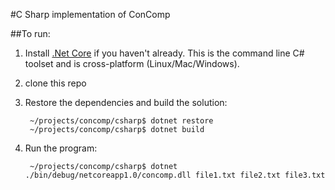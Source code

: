 #C Sharp implementation of ConComp

##To run:

1. Install [.Net Core](https://www.microsoft.com/net/core#windows) if you haven't already.  This is the command line C# toolset and is cross-platform (Linux/Mac/Windows).
2. clone this repo
3. Restore the dependencies and build the solution: 

        ~/projects/concomp/csharp$ dotnet restore
        ~/projects/concomp/csharp$ dotnet build
        
4. Run the program: 

        ~/projects/concomp/csharp$ dotnet ./bin/debug/netcoreapp1.0/concomp.dll file1.txt file2.txt file3.txt




